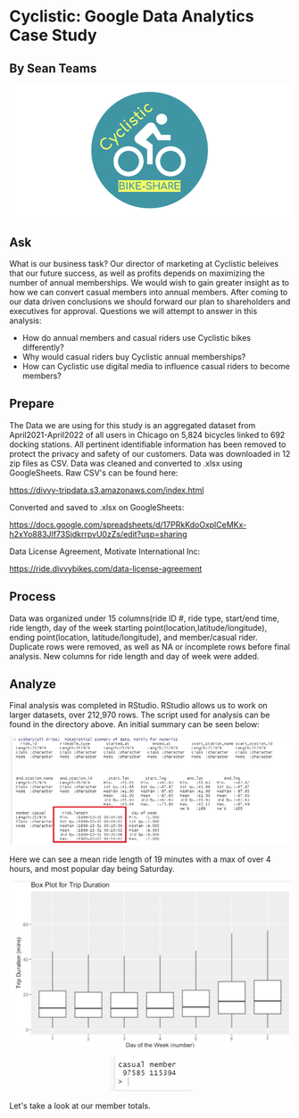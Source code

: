 # Cyclistic: Google Data Analytics Case Study
## By Sean Teams

<p align="center">  
<img src="https://github.com/evilusean/CourseraGoogleDataAnalyst/blob/main/CapstoneProject/CaseStudy1/CyclisticImage.png"
width="600"></center>  
</p>

## Ask
What is our business task? Our director of marketing at Cyclistic beleives that our future success,
as well as profits depends on maximizing the number of annual memberships. We would wish to gain greater
insight as to how we can convert casual members into annual members. After coming to our data driven 
conclusions we should forward our plan to shareholders and executives for approval.
Questions we will attempt to answer in this analysis:
- How do annual members and casual riders use Cyclistic bikes differently?
- Why would casual riders buy Cyclistic annual memberships?
- How can Cyclistic use digital media to influence casual riders to become members? 

## Prepare
The Data we are using for this study is an aggregated dataset from April2021-April2022 of all users in Chicago on 
5,824 bicycles linked to 692 docking stations. All pertinent identifiable information has been removed to
protect the privacy and safety of our customers. Data was downloaded in 12 zip files as CSV. 
Data was cleaned and converted to .xlsx using GoogleSheets.
Raw CSV's can be found here:

https://divvy-tripdata.s3.amazonaws.com/index.html

Converted and saved to .xlsx on GoogleSheets:

https://docs.google.com/spreadsheets/d/17PRkKdoOxplCeMKx-h2xYo883Jlf73SjdkrrpvU0zZs/edit?usp=sharing

Data License Agreement, Motivate International Inc:

https://ride.divvybikes.com/data-license-agreement

## Process
Data was organized under 15 columns(ride ID #, ride type, start/end time, ride length, day of the week
starting point(location,latitude/longitude), ending point(location, latitude/longitude), and member/casual rider.
Duplicate rows were removed, as well as NA or incomplete rows before final analysis. 
New columns for ride length and day of week were added. 

## Analyze
Final analysis was completed in RStudio. RStudio allows us to work on larger datasets, over 212,970 rows. 
The script used for analysis can be found in the directory above.
An initial summary can be seen below:
<p align="center">  
<img src="https://github.com/evilusean/CourseraGoogleDataAnalyst/blob/main/CapstoneProject/CaseStudy1/InitialSummary.jpg?raw=true"
width="600"></center>  
</p>  
Here we can see a mean ride length of 19 minutes with a max of over 4 hours, and most popular day being Saturday.
<p align="center">  
<img src="https://github.com/evilusean/CourseraGoogleDataAnalyst/blob/main/CapstoneProject/CaseStudy1/BoxPlotTripDurationByDay.png?raw=true"
width="600"></center>  
</p> 

<p align="center">  
<img src="https://github.com/evilusean/CourseraGoogleDataAnalyst/blob/main/CapstoneProject/CaseStudy1/CasualMemberStartTotals.jpg"</center>  
</p>  
Let's take a look at our member totals.
